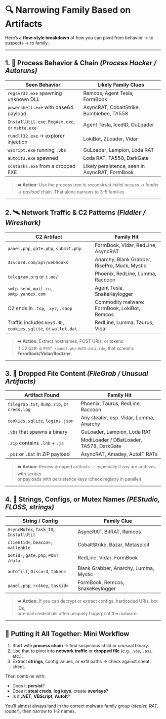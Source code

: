 
# 🔍 Narrowing Family Based on Artifacts

Here’s a **flow-style breakdown** of how you can pivot from behavior → to suspects → to family:

---

## 1. 🔎 Process Behavior & Chain *(Process Hacker / Autoruns)*

| Seen Behavior                                 | Likely Family Clues                       |
|----------------------------------------------|-------------------------------------------|
| `regsvr32.exe` spawning unknown DLL          | Remcos, Agent Tesla, FormBook             |
| `powershell.exe` with base64 payload         | AsyncRAT, CobaltStrike, Bumblebee, TA558  |
| `InstallUtil.exe`, `RegAsm.exe`, or `mshta.exe` | Agent Tesla, IcedID, GuLoader           |
| `rundll32.exe` → explorer injection          | LokiBot, ZLoader, Vidar                   |
| `wscript.exe` running `.vbs`                 | GuLoader, Lampion, Loda RAT               |
| `autoit3.exe` spawned                        | Loda RAT, TA558, DarkGate                 |
| `schtasks.exe` from a dropped EXE            | Likely persistence, seen in AsyncRAT, FormBook |

> **➡️ Action:** Use the process tree to reconstruct *initial access → loader → payload* chain. That alone narrows to 3–5 families.

---

## 2. 🛰️ Network Traffic & C2 Patterns *(Fiddler / Wireshark)*

| C2 Artifact                                | Family Hit                                  |
|-------------------------------------------|---------------------------------------------|
| `panel.php`, `gate.php`, `submit.php`     | FormBook, Vidar, RedLine, AsyncRAT          |
| `discord.com/api/webhooks`                | Anarchy, Blank Grabber, RisePro, Muck, Mystic |
| `telegram.org` or `t.me/`                 | Phoenix, RedLine, Lumma, Raccoon            |
| `smtp.send`, `mail.ru`, `smtp.yandex.com` | Agent Tesla, SnakeKeylogger                 |
| C2 ends in `.top`, `.xyz`, `.shop`        | Commodity malware: FormBook, LokiBot, Remcos |
| Traffic includes `key3.db`, `cookies.sqlite`, or `wallet.dat` | RedLine, Lumma, Taurus, Vidar |

> **➡️ Action:** Extract hostnames, POST URIs, or tokens.  
> If C2 path is `POST /panel.php` with `data_id=`, that screams **FormBook/Vidar/RedLine**.

---

## 3. 📁 Dropped File Content *(FileGrab / Unusual Artifacts)*

| Artifact Found                          | Family Hit                                 |
|----------------------------------------|--------------------------------------------|
| `filegrab.txt`, `dump.zip`, or `creds.log` | Phoenix, Taurus, RedLine, Raccoon         |
| `cookies.sqlite`, `logins.json`        | Any stealer, esp. Vidar, Lumma, Anarchy    |
| `.vbs` that spawns a binary            | GuLoader, Lampion, Loda RAT                |
| `.zip` contains `.lnk` + `.js`         | ModiLoader / DBatLoader, TA578, DarkGate   |
| `.ps1` or `.bat` in ZIP payload        | AsyncRAT, Amadey, AutoIT RATs              |

> **➡️ Action:** Review dropped artifacts — especially if any are archives with scripts  
> or payloads with persistence keys (check registry in parallel).

---

## 4. 🧪 Strings, Configs, or Mutex Names *(PEStudio, FLOSS, strings)*

| String / Config                        | Family Clue                                 |
|---------------------------------------|---------------------------------------------|
| `AsyncMutex`, `Task_ID`, `InstallUtil`| AsyncRAT, BitRAT, Remcos                     |
| `clientid=`, `beacon=`, `malleable`   | CobaltStrike, Bazar, Metasploit             |
| `botid=`, `gate.php`, `POST /data`    | RedLine, Vidar, FormBook                    |
| `autofill`, `Discord`, `token=`       | Blank Grabber, Anarchy, Lumma, Mystic       |
| `panel.php`, `rc4key`, `taskid=`      | FormBook, Remcos, SnakeKeylogger            |

> **➡️ Action:** If you can decrypt or extract configs, hardcoded URIs, bot IDs,  
> or email credentials often uniquely fingerprint the malware.

---

## 🧩 Putting It All Together: Mini Workflow

1. Start with **process chain** → find suspicious child or unusual binary.  
2. Use that to pivot into **network traffic** or **dropped file** (e.g. `.vbs`, `.ps1`, etc.).  
3. Extract **strings**, config values, or exfil paths → check against cheat sheet.

Then combine with:

- Does it **persist**?
- Does it **steal creds**, **log keys**, create **overlays**?
- Is it **.NET**, **VBScript**, **AutoIt**?

You’ll almost always land in the correct malware family group (*stealer, RAT, loader*), then narrow to 1–2 names.
